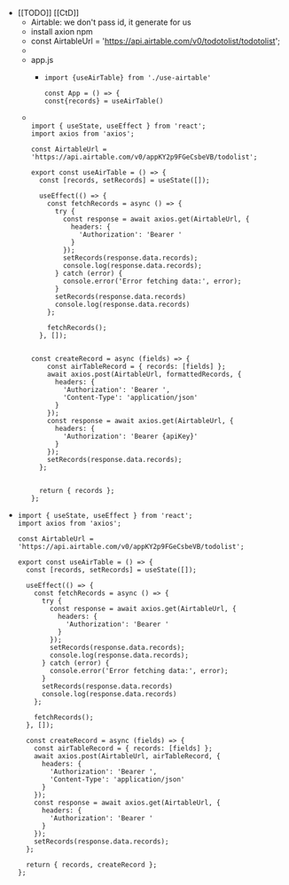- [[TODO]] [[CtD]]
	- Airtable: we don't pass id, it generate for us
	- install axion npm
	- const AirtableUrl = 'https://api.airtable.com/v0/todotolist/todotolist';
	-
	- app.js
		- ```
		  import {useAirTable} from './use-airtable'
		  
		  const App = () => {
		  const{records} = useAirTable()
		  
		  ```
	- ```
	  
	  import { useState, useEffect } from 'react';
	  import axios from 'axios';
	  
	  const AirtableUrl = 'https://api.airtable.com/v0/appKY2p9FGeCsbeVB/todolist';
	  
	  export const useAirTable = () => {
	    const [records, setRecords] = useState([]); 
	    
	    useEffect(() => {
	      const fetchRecords = async () => {
	        try {
	          const response = await axios.get(AirtableUrl, {
	            headers: {
	              'Authorization': 'Bearer '
	            }
	          });
	          setRecords(response.data.records);
	          console.log(response.data.records);
	        } catch (error) {
	          console.error('Error fetching data:', error);
	        }
	        setRecords(response.data.records)
	        console.log(response.data.records)
	      };
	  
	      fetchRecords();
	    }, []);
	  
	  
	  const createRecord = async (fields) => {
	      const airTableRecord = { records: [fields] };
	      await axios.post(AirtableUrl, formattedRecords, {
	        headers: {
	          'Authorization': 'Bearer ',
	          'Content-Type': 'application/json'
	        }  
	      });
	      const response = await axios.get(AirtableUrl, {
	        headers: {
	          'Authorization': 'Bearer {apiKey}'
	        }
	      });
	      setRecords(response.data.records);
	    };
	  
	  
	    return { records };
	  };
	  
	  ```
- ```
  import { useState, useEffect } from 'react';
  import axios from 'axios';
  
  const AirtableUrl = 'https://api.airtable.com/v0/appKY2p9FGeCsbeVB/todolist';
  
  export const useAirTable = () => {
    const [records, setRecords] = useState([]);
  
    useEffect(() => {
      const fetchRecords = async () => {
        try {
          const response = await axios.get(AirtableUrl, {
            headers: {
              'Authorization': 'Bearer '
            }
          });
          setRecords(response.data.records);
          console.log(response.data.records);
        } catch (error) {
          console.error('Error fetching data:', error);
        }
        setRecords(response.data.records)
        console.log(response.data.records)
      };
  
      fetchRecords();
    }, []);
  
    const createRecord = async (fields) => {
      const airTableRecord = { records: [fields] };
      await axios.post(AirtableUrl, airTableRecord, {
        headers: {
          'Authorization': 'Bearer ',
          'Content-Type': 'application/json'
        }
      });
      const response = await axios.get(AirtableUrl, {
        headers: {
          'Authorization': 'Bearer '
        }
      });
      setRecords(response.data.records);
    };
  
    return { records, createRecord };
  };
  
  ```